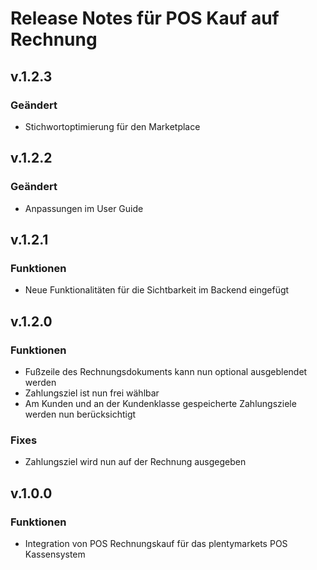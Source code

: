 # Release Notes für POS Kauf auf Rechnung

## v.1.2.3

### Geändert

- Stichwortoptimierung für den Marketplace


## v.1.2.2

### Geändert

- Anpassungen im User Guide


## v.1.2.1

### Funktionen

-  Neue Funktionalitäten für die Sichtbarkeit im Backend eingefügt


## v.1.2.0

### Funktionen

- Fußzeile des Rechnungsdokuments kann nun optional ausgeblendet werden
- Zahlungsziel ist nun frei wählbar
- Am Kunden und an der Kundenklasse gespeicherte Zahlungsziele werden nun berücksichtigt

### Fixes

- Zahlungsziel wird nun auf der Rechnung ausgegeben


## v.1.0.0

### Funktionen

- Integration von POS Rechnungskauf für das plentymarkets POS Kassensystem